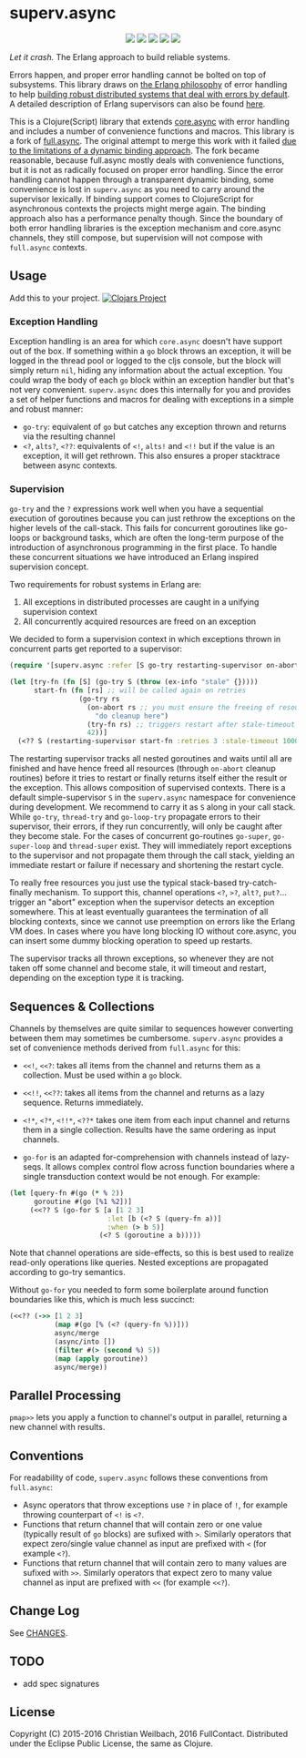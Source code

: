 # superv.async

<p align="center">
<a href="https://clojurians.slack.com/archives/CB7GJAN0L"><img src="https://img.shields.io/badge/clojurians%20slack-join%20channel-blueviolet"/></a>
<a href="https://clojars.org/io.replikativ/superv.async"> <img src="https://img.shields.io/clojars/v/io.replikativ/superv.async.svg" /></a>
<a href="https://circleci.com/gh/replikativ/superv.async"><img src="https://circleci.com/gh/replikativ/superv.async.svg?style=shield"/></a>
<a href="https://github.com/replikativ/superv.async/tree/development"><img src="https://img.shields.io/github/last-commit/replikativ/superv.async/development"/></a>
<a href="https://versions.deps.co/replikativ/superv.async" title="Dependencies Status"><img src="https://versions.deps.co/replikativ/superv.async/status.svg" /></a>
</p>

*Let it crash.* The Erlang approach to build reliable systems.

Errors happen, and proper error handling cannot be bolted on top of subsystems.
This library draws
on [the Erlang philosophy](http://erlang.org/download/armstrong_thesis_2003.pdf)
of error handling to
help
[building robust distributed systems that deal with errors by default](https://whilo.github.io/articles/16/error-handling1).
A detailed description of Erlang supervisors can also be
found [here](http://learnyousomeerlang.com/supervisors).

This is a Clojure(Script) library that
extends [core.async](https://github.com/clojure/core.async) with error handling
and includes a number of convenience functions and macros. This library is a
fork of [full.async](https://github.com/fullcontact/full.monty). The original
attempt to merge this work with it
failed
[due to the limitations of a dynamic binding approach](https://github.com/fullcontact/full.async).
The fork became reasonable, because full.async mostly deals with convenience
functions, but it is not as radically focused on proper error handling. Since
the error handling cannot happen through a transparent dynamic binding, some
convenience is lost in `superv.async` as you need to carry around the supervisor
lexically. If binding support comes to ClojureScript for asynchronous contexts
the projects might merge again. The binding approach also has a performance
penalty though. Since the boundary of both error handling libraries is the
exception mechanism and core.async channels, they still compose, but supervision
will not compose with `full.async` contexts.


## Usage

Add this to your project.
[![Clojars Project](http://clojars.org/io.replikativ/superv.async/latest-version.svg)](http://clojars.org/io.replikativ/superv.async)

### Exception Handling

Exception handling is an area for which `core.async` doesn't have support out of
the box. If something within a `go` block throws an exception, it will be logged
in the thread pool or logged to the cljs console, but the block will simply
return `nil`, hiding any information about the actual exception. You could wrap
the body of each `go` block within an exception handler but that's not very
convenient. `superv.async` does this internally for you and provides a set of
helper functions and macros for dealing with exceptions in a simple and robust
manner:

* `go-try`: equivalent of `go` but catches any exception thrown and returns via
the resulting channel
* `<?`, `alts?`, `<??`: equivalents of `<!`, `alts!` and `<!!` but if the value
is an exception, it will get rethrown. This also ensures a proper stacktrace
between async contexts.

### Supervision

`go-try` and the `?` expressions work well when you have a sequential execution
of goroutines because you can just rethrow the exceptions on the higher levels
of the call-stack. This fails for concurrent goroutines like go-loops or
background tasks, which are often the long-term purpose of the introduction of
asynchronous programming in the first place. To handle these concurrent
situations we have introduced an Erlang inspired supervision concept.

Two requirements for robust systems in Erlang are:

1. All exceptions in distributed processes are caught in a unifying supervision context
2. All concurrently acquired resources are freed on an exception

We decided to form a supervision context in which exceptions thrown in
concurrent parts get reported to a supervisor:

```clojure
(require '[superv.async :refer [S go-try restarting-supervisor on-abort]])

(let [try-fn (fn [S] (go-try S (throw (ex-info "stale" {}))))
      start-fn (fn [rs] ;; will be called again on retries
                 (go-try rs
                   (on-abort rs ;; you must ensure the freeing of resources for proper restarts
                     "do cleanup here")
                   (try-fn rs) ;; triggers restart after stale-timeout
                   42))]
  (<?? S (restarting-supervisor start-fn :retries 3 :stale-timeout 1000)))
```

The restarting supervisor tracks all nested goroutines and waits until all are
finished and have hence freed all resources (through `on-abort` cleanup
routines) before it tries to restart or finally returns itself either the result
or the exception. This allows composition of supervised contexts. There is a
default simple-supervisor `S` in the `superv.async` namespace for convenience
during development. We recommend to carry it as `S` along in your call stack.
While `go-try`, `thread-try` and `go-loop-try` propagate errors to their
supervisor, their errors, if they run concurrently, will only be caught after
they become stale. For the cases of concurrent go-routines `go-super`,
`go-super-loop` and `thread-super` exist. They will immediately report
exceptions to the supervisor and not propagate them through the call stack,
yielding an immediate restart or failure if necessary and shortening the restart
cycle.

To really free resources you just use the typical stack-based try-catch-finally
mechanism. To support this, channel operations `<?`, `>?`, `alt?`, `put?`...
trigger an "abort" exception when the supervisor detects an exception somewhere.
This at least eventually guarantees the termination of all blocking contexts,
since we cannot use preemption on errors like the Erlang VM does. In cases where
you have long blocking IO without core.async, you can insert some dummy blocking
operation to speed up restarts.

The supervisor tracks all thrown exceptions, so whenever they are not taken off
some channel and become stale, it will timeout and restart, depending on the
exception type it is tracking.

## Sequences & Collections

Channels by themselves are quite similar to sequences however converting between
them may sometimes be cumbersome. `superv.async` provides a set of convenience
methods derived from `full.async` for this:

* `<<!`, `<<?`: takes all items from the channel and returns them as a collection.
Must be used within a `go` block.
* `<<!!`, `<<??`: takes all items from the channel and returns as a lazy
sequence. Returns immediately.
* `<!*`, `<?*`, `<!!*`, `<??*` takes one item from each input channel and
returns them in a single collection. Results have the same ordering as input
channels.

* `go-for` is an adapted for-comprehension with channels instead of
lazy-seqs. It allows complex control flow across function boundaries
where a single transduction context would be not enough. For example:

```clojure
(let [query-fn #(go (* % 2))
      goroutine #(go [%1 %2])]
     (<<?? S (go-for S [a [1 2 3]
                        :let [b (<? S (query-fn a))]
                        :when (> b 5)]
                      (<? S (goroutine a b)))))
```

Note that channel operations are side-effects, so this is best used to
realize read-only operations like queries. Nested exceptions are
propagated according to go-try semantics.

Without `go-for` you needed to form some boilerplate around function
boundaries like this, which is much less succinct:

```clojure
(<<?? (->> [1 2 3]
           (map #(go [% (<? (query-fn %))]))
           async/merge
           (async/into [])
           (filter #(> (second %) 5))
           (map (apply goroutine))
           async/merge))
```

## Parallel Processing

`pmap>>` lets you apply a function to channel's output in parallel,
returning a new channel with results.

## Conventions

For readability of code, `superv.async` follows these conventions from
`full.async`:
* Async operators that throw exceptions use `?` in place of `!`, for example
throwing counterpart of `<!` is `<?`.
* Functions that return channel that will contain zero or one value (typically
result of `go` blocks) are sufixed with `>`. Similarly operators that expect
zero/single value channel as input are prefixed with `<` (for example `<?`).
* Functions that return channel that will contain zero to many values are
sufixed with `>>`. Similarly operators that expect zero to many value channel as
input are prefixed with `<<` (for example `<<?`).

## Change Log

See [CHANGES](CHANGES.md).


## TODO

- add spec signatures


## License

Copyright (C) 2015-2016 Christian Weilbach, 2016 FullContact. Distributed under the Eclipse Public License, the same as Clojure.
